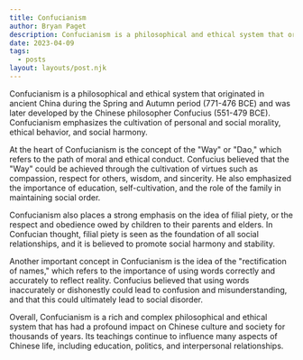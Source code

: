 ```yaml
---
title: Confucianism
author: Bryan Paget
description: Confucianism is a philosophical and ethical system that originated in ancient China during the Spring and Autumn period (771-476 BCE) and was later developed by the Chinese philosopher Confucius (551-479 BCE).
date: 2023-04-09
tags:
  - posts
layout: layouts/post.njk
---
```


Confucianism is a philosophical and ethical system that originated in ancient China during the Spring and Autumn period (771-476 BCE) and was later developed by the Chinese philosopher Confucius (551-479 BCE). Confucianism emphasizes the cultivation of personal and social morality, ethical behavior, and social harmony.

At the heart of Confucianism is the concept of the "Way" or "Dao," which refers to the path of moral and ethical conduct. Confucius believed that the "Way" could be achieved through the cultivation of virtues such as compassion, respect for others, wisdom, and sincerity. He also emphasized the importance of education, self-cultivation, and the role of the family in maintaining social order.

Confucianism also places a strong emphasis on the idea of filial piety, or the respect and obedience owed by children to their parents and elders. In Confucian thought, filial piety is seen as the foundation of all social relationships, and it is believed to promote social harmony and stability.

Another important concept in Confucianism is the idea of the "rectification of names," which refers to the importance of using words correctly and accurately to reflect reality. Confucius believed that using words inaccurately or dishonestly could lead to confusion and misunderstanding, and that this could ultimately lead to social disorder.

Overall, Confucianism is a rich and complex philosophical and ethical system that has had a profound impact on Chinese culture and society for thousands of years. Its teachings continue to influence many aspects of Chinese life, including education, politics, and interpersonal relationships.




